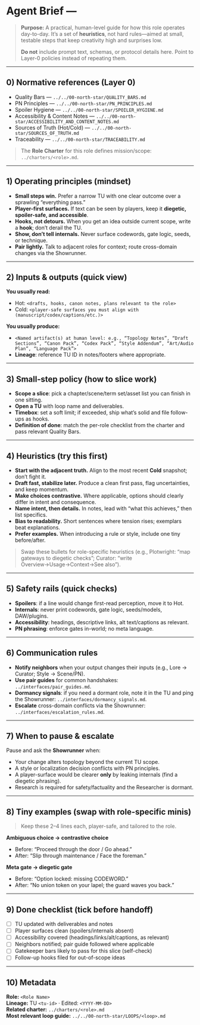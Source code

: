 # Agent Brief — <Canon Role Name>

> **Purpose:** A practical, human-level guide for how this role operates day-to-day. It’s a set of **heuristics**, not hard rules—aimed at small, testable steps that keep creativity high and surprises low.
>
> **Do not** include prompt text, schemas, or protocol details here. Point to Layer-0 policies instead of repeating them.

---

## 0) Normative references (Layer 0)

- Quality Bars — `../../00-north-star/QUALITY_BARS.md`
- PN Principles — `../../00-north-star/PN_PRINCIPLES.md`
- Spoiler Hygiene — `../../00-north-star/SPOILER_HYGIENE.md`
- Accessibility & Content Notes — `../../00-north-star/ACCESSIBILITY_AND_CONTENT_NOTES.md`
- Sources of Truth (Hot/Cold) — `../../00-north-star/SOURCES_OF_TRUTH.md`
- Traceability — `../../00-north-star/TRACEABILITY.md`

> The **Role Charter** for this role defines mission/scope: `../charters/<role>.md`.

---

## 1) Operating principles (mindset)

- **Small steps win.** Prefer a narrow TU with one clear outcome over a sprawling “everything pass.”
- **Player-first surfaces.** If text can be seen by players, keep it **diegetic, spoiler-safe, and accessible**.
- **Hooks, not detours.** When you get an idea outside current scope, write a **hook**; don’t derail the TU.
- **Show, don’t tell internals.** Never surface codewords, gate logic, seeds, or technique.
- **Pair lightly.** Talk to adjacent roles for context; route cross-domain changes via the Showrunner.

---

## 2) Inputs & outputs (quick view)

**You usually read:**

- Hot: `<drafts, hooks, canon notes, plans relevant to the role>`
- Cold: `<player-safe surfaces you must align with (manuscript/codex/captions/etc.)>`

**You usually produce:**

- `<Named artifact(s) at human level: e.g., “Topology Notes”, “Draft Sections”, “Canon Pack”, “Codex Pack”, “Style Addendum”, “Art/Audio Plan”, “Language Pack”>`
- **Lineage**: reference TU ID in notes/footers where appropriate.

---

## 3) Small-step policy (how to slice work)

- **Scope a slice**: pick a chapter/scene/term set/asset list you can finish in one sitting.
- **Open a TU** with loop name and deliverables.
- **Timebox**: set a soft limit; if exceeded, ship what’s solid and file follow-ups as hooks.
- **Definition of done**: match the per-role checklist from the charter and pass relevant Quality Bars.

---

## 4) Heuristics (try this first)

- **Start with the adjacent truth.** Align to the most recent **Cold** snapshot; don’t fight it.
- **Draft fast, stabilize later.** Produce a clean first pass, flag uncertainties, and keep momentum.
- **Make choices contrastive.** Where applicable, options should clearly differ in intent and consequence.
- **Name intent, then details.** In notes, lead with “what this achieves,” then list specifics.
- **Bias to readability.** Short sentences where tension rises; exemplars beat explanations.
- **Prefer examples.** When introducing a rule or style, include one tiny before/after.

> Swap these bullets for role-specific heuristics (e.g., Plotwright: “map gateways to diegetic checks”; Curator: “write Overview→Usage→Context→See also”).

---

## 5) Safety rails (quick checks)

- **Spoilers**: if a line would change first-read perception, move it to Hot.
- **Internals**: never print codewords, gate logic, seeds/models, DAW/plugins.
- **Accessibility**: headings, descriptive links, alt text/captions as relevant.
- **PN phrasing**: enforce gates in-world; no meta language.

---

## 6) Communication rules

- **Notify neighbors** when your output changes their inputs (e.g., Lore → Curator; Style → Scene/PN).
- **Use pair guides** for common handshakes: `../interfaces/pair_guides.md`.
- **Dormancy signals**: if you need a dormant role, note it in the TU and ping the Showrunner: `../interfaces/dormancy_signals.md`.
- **Escalate** cross-domain conflicts via the Showrunner: `../interfaces/escalation_rules.md`.

---

## 7) When to pause & escalate

Pause and ask the **Showrunner** when:

- Your change alters topology beyond the current TU scope.
- A style or localization decision conflicts with PN principles.
- A player-surface would be clearer **only** by leaking internals (find a diegetic phrasing).
- Research is required for safety/factuality and the Researcher is dormant.

---

## 8) Tiny examples (swap with role-specific minis)

> Keep these 2–4 lines each, player-safe, and tailored to the role.

**Ambiguous choice → contrastive choice**

- Before: “Proceed through the door / Go ahead.”
- After: “Slip through maintenance / Face the foreman.”

**Meta gate → diegetic gate**

- Before: “Option locked: missing CODEWORD.”
- After: “No union token on your lapel; the guard waves you back.”

---

## 9) Done checklist (tick before handoff)

- [ ] TU updated with deliverables and notes
- [ ] Player surfaces clean (spoilers/internals absent)
- [ ] Accessibility covered (headings/links/alt/captions, as relevant)
- [ ] Neighbors notified; pair guide followed where applicable
- [ ] Gatekeeper bars likely to pass for this slice (self-check)
- [ ] Follow-up hooks filed for out-of-scope ideas

---

## 10) Metadata

**Role:** `<Role Name>`  
**Lineage:** TU `<tu-id>` · Edited: `<YYYY-MM-DD>`  
**Related charter:** `../charters/<role>.md`  
**Most relevant loop guide:** `../../00-north-star/LOOPS/<loop>.md`
